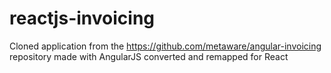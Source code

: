 # reactjs-invoicing
Cloned application from the https://github.com/metaware/angular-invoicing repository made with AngularJS converted and remapped for React
